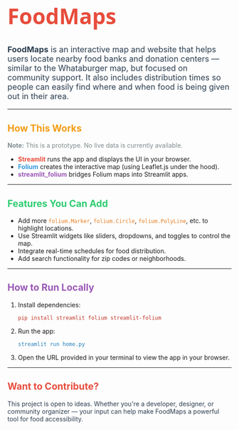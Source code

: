 <h1 style="font-size:48px; font-weight:bold; font-family:'Segoe UI', sans-serif; color:#e74c3c;">FoodMaps</h1>

<p style="font-size:18px; color:#2c3e50;">
  <strong>FoodMaps</strong> is an interactive map and website that helps users locate nearby food banks and donation centers — similar to the Whataburger map, but focused on community support.  
  It also includes distribution times so people can easily find where and when food is being given out in their area.
</p>

---

<h2 style="color:#f39c12;">How This Works</h2>
<p style="color:#7f8c8d;">
  <strong>Note:</strong> This is a prototype. No live data is currently available.
</p>

<ul>
  <li><span style="color:#e74c3c;"><strong>Streamlit</strong></span> runs the app and displays the UI in your browser.</li>
  <li><span style="color:#3498db;"><strong>Folium</strong></span> creates the interactive map (using Leaflet.js under the hood).</li>
  <li><span style="color:#9b59b6;"><strong>streamlit_folium</strong></span> bridges Folium maps into Streamlit apps.</li>
</ul>

---

<h2 style="color:#2ecc71;">Features You Can Add</h2>

<ul>
  <li>Add more <code style="color:#e67e22;">folium.Marker</code>, <code style="color:#e67e22;">folium.Circle</code>, <code style="color:#e67e22;">folium.PolyLine</code>, etc. to highlight locations.</li>
  <li>Use Streamlit widgets like sliders, dropdowns, and toggles to control the map.</li>
  <li>Integrate real-time schedules for food distribution.</li>
  <li>Add search functionality for zip codes or neighborhoods.</li>
</ul>

---

<h2 style="color:#9b59b6;">How to Run Locally</h2>

<ol>
  <li>Install dependencies:
    <pre><code style="color:#c0392b;">pip install streamlit folium streamlit-folium</code></pre>
  </li>
  <li>Run the app:
    <pre><code style="color:#2980b9;">streamlit run home.py</code></pre>
  </li>
  <li>Open the URL provided in your terminal to view the app in your browser.</li>
</ol>

---

<h2 style="color:#e74c3c;">Want to Contribute?</h2>
<p style="color:#2c3e50;">
  This project is open to ideas. Whether you're a developer, designer, or community organizer — your input can help make FoodMaps a powerful tool for food accessibility.
</p>

